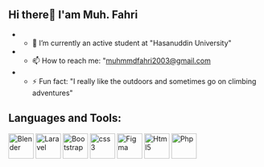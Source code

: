 ## Hi there👋 I'am Muh. Fahri

- - 🌱 I’m currently an active student at "Hasanuddin University"
- - 📫 How to reach me: "muhmmdfahri2003@gmail.com
- - ⚡ Fun fact: "I really like the outdoors and sometimes go on climbing adventures"

<!--
**Muh-Fahri/Muh-Fahri** is a ✨ _special_ ✨ repository because its `README.md` (this file) appears on your GitHub profile.

Here are some ideas to get you started:

- 🔭 I’m currently working on ...
- 👯 I’m looking to collaborate on ...
- 🤔 I’m looking for help with ...
- 💬 Ask me about ...
- 😄 Pronouns: ...
-->

## Languages and Tools:

<p>
  <img src="https://cdn.jsdelivr.net/gh/devicons/devicon/icons/blender/blender-original.svg" alt="Blender" width="50" height="50">
  <img src="https://cdn.jsdelivr.net/gh/devicons/devicon@latest/icons/laravel/laravel-original.svg" alt="Laravel" width="50" height="50" />
  <img src="https://cdn.jsdelivr.net/gh/devicons/devicon@latest/icons/bootstrap/bootstrap-original.svg" alt="Bootstrap" width="50" height="50">
  <img src="https://cdn.jsdelivr.net/gh/devicons/devicon@latest/icons/css3/css3-original.svg" alt="css3" width="50" height="50" />
  <img src="https://cdn.jsdelivr.net/gh/devicons/devicon/icons/figma/figma-original.svg" alt="Figma" width="50" height="50">
  <img src="https://cdn.jsdelivr.net/gh/devicons/devicon@latest/icons/html5/html5-original-wordmark.svg"  alt="Html5" width="50" height="50"/>
  <img src="https://cdn.jsdelivr.net/gh/devicons/devicon@latest/icons/php/php-original.svg"  alt="Php" width="50" height="50" />
</p>
